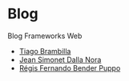 # Blog
Blog Frameworks Web

- [Tiago Brambilla](http://facebook.com/tiagobrambilla)
- [Jean Simonet Dalla Nora](https://facebook.com/jean.simonetdallanora)
- [Régis Fernando Bender Puppo](https://www.facebook.com/Sixger)
